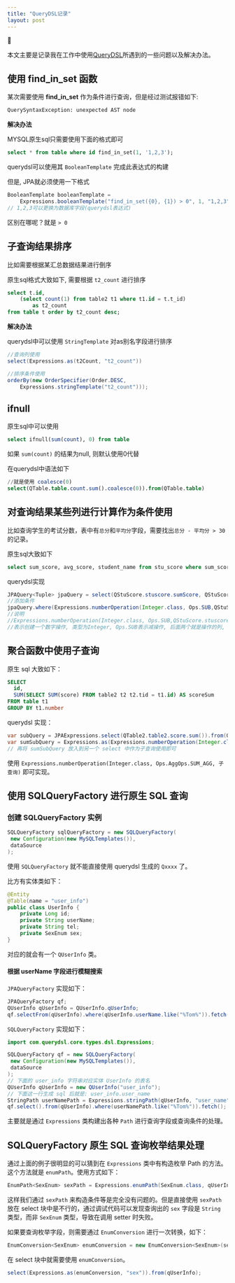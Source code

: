 ```yaml
---
title: "QueryDSL记录"
layout: post
---
```


🍎

本文主要是记录我在工作中使用[QueryDSL](http://www.querydsl.com/)所遇到的一些问题以及解决办法。

## 使用 find_in_set 函数

某次需要使用 **find_in_set** 作为条件进行查询，但是经过测试报错如下:

```sql
QuerySyntaxException: unexpected AST node
```

**解决办法**

MYSQL原生sql只需要使用下面的格式即可

```sql
select * from table where id find_in_set(1, '1,2,3');
```

querydsl可以使用其 `BooleanTemplate` 完成此表达式的构建

但是, JPA就必须使用一下格式

```java
BooleanTemplate booleanTemplate =
    Expressions.booleanTemplate("find_in_set({0}, {1}) > 0", 1, "1,2,3");
// 1,2,3可以更换为数据库字段(querydsl表达式)
```

区别在哪呢？就是 `> 0`

## 子查询结果排序

比如需要根据某汇总数据结果进行倒序

原生sql格式大致如下, 需要根据 `t2_count` 进行排序

```sql
select t.id, 
    (select count(1) from table2 t1 where t1.id = t.t_id) 
        as t2_count 
from table t order by t2_count desc;
```

**解决办法**

querydsl中可以使用 `StringTemplate` 对as别名字段进行排序

```java
//查询列使用
select(Expressions.as(t2Count, "t2_count"))

//排序条件使用
orderBy(new OrderSpecifier(Order.DESC, 
    Expressions.stringTemplate("t2_count")));
```

## ifnull

原生sql中可以使用

```sql
select ifnull(sum(count), 0) from table
```

如果 `sum(count)` 的结果为null, 则默认使用0代替

在querydsl中语法如下

```sql
//就是使用 coalesce(0)
select(QTable.table.count.sum().coalesce(0)).from(QTable.table)
```

## 对查询结果某些列进行计算作为条件使用

比如查询学生的考试分数，表中有`总分`和`平均分`字段，需要找出`总分 - 平均分 > 30`的记录。

原生sql大致如下

```sql
select sum_score, avg_score, student_name from stu_score where sum_score - avg_score > 30
```

querydsl实现

```java
JPAQuery<Tuple> jpaQuery = select(QStuScore.stuscore.sumScore, QStuScore.stuscore.avgScore).from(QStuScore.stuscore);
//添加条件
jpaQuery.where(Expressions.numberOperation(Integer.class, Ops.SUB,QStuScore.stuscore.sumScore, QStuScore.stuscore.avgScore).gt(30));
//说明
//Expressions.numberOperation(Integer.class, Ops.SUB,QStuScore.stuscore.sumScore, QStuScore.stuscore.avgScore)
//表示创建一个数字操作, 类型为Integer, Ops.SUB表示减操作, 后面两个就是操作的列, gt(30)表示结果需大于30
```

## 聚合函数中使用子查询

原生 sql 大致如下：

```sql
SELECT 
  id,
  SUM(SELECT SUM(score) FROM table2 t2 t2.tid = t1.id) AS scoreSum
FROM table t1
GROUP BY t1.number
```

querydsl 实现：

```java
var subQuery = JPAExpressions.select(QTable2.table2.score.sum()).from(QTable2.table2).where(...);
var sumSubQuery = Expressions.as(Expressions.numberOperation(Integer.class, Ops.AggOps.SUM_AGG, subQuery), "scoreSum");
// 再将 sumSubQuery 放入到另一个 select 中作为子查询使用即可
```

使用 `Expressions.numberOperation(Integer.class, Ops.AggOps.SUM_AGG, 子查询)` 即可实现。

## 使用 SQLQueryFactory 进行原生 SQL 查询

### 创建 SQLQueryFactory 实例

```java
SQLQueryFactory sqlQueryFactory = new SQLQueryFactory(
 new Configuration(new MySQLTemplates()),
 dataSource
);
```

使用 `SQLQueryFactory` 就不能直接使用 querydsl 生成的 `Qxxxx` 了。

比方有实体类如下：

```java
@Entity
@Table(name = "user_info")
public class UserInfo {
    private Long id;
    private String userName;
    private String tel;
    private SexEnum sex;
}
```

对应的就会有一个 `QUserInfo` 类。

#### 根据 userName 字段进行模糊搜索

`JPAQueryFactory` 实现如下：

```java
JPAQueryFactory qf;
QUserInfo qUserInfo = QUserInfo.qUserInfo;
qf.selectFrom(qUserInfo).where(qUserInfo.userName.like("%Tom%")).fetch();
```

`SQLQueryFactory` 实现如下：

```java
import com.querydsl.core.types.dsl.Expressions;

SQLQueryFactory qf = new SQLQueryFactory(
 new Configuration(new MySQLTemplates()),
 dataSource
);
// 下面的 user_info 字符串对应实体 UserInfo 的表名
QUserInfo qUserInfo = new QUserInfo("user_info");
// 下面这一行生成 sql 后就是: user_info.user_name
StringPath userNamePath = Expressions.stringPath(qUserInfo, "user_name");
qf.select().from(qUserInfo).where(userNamePath.like("%Tom%")).fetch();
```

主要就是通过 `Expressions` 类构建出各种 `Path` 进行查询字段或查询条件的处理。

## SQLQueryFactory 原生 SQL 查询枚举结果处理

通过上面的例子很明显的可以猜到在 `Expressions` 类中有构造枚举 Path 的方法。这个方法就是 `enumPath`。使用方式如下：

```java
EnumPath<SexEnum> sexPath = Expressions.enumPath(SexEnum.class, qUserInfo, "sex");
```

这样我们通过 `sexPath` 来构造条件等是完全没有问题的。但是直接使用 `sexPath` 放在 select 块中是不行的，通过调试代码可以发现查询出的 `sex` 字段是 `String` 类型，而非 `SexEnum` 类型，导致在调用 setter 时失败。

如果要查询枚举字段，则需要通过 `EnumConversion` 进行一次转换，如下：

```java
EnumConversion<SexEnum> enumConversion = new EnumConversion<SexEnum>(sexPath);
```

在 select 块中就需要使用 `enumConversion`。

```java
select(Expressions.as(enumConversion, "sex")).from(qUserInfo);
```
